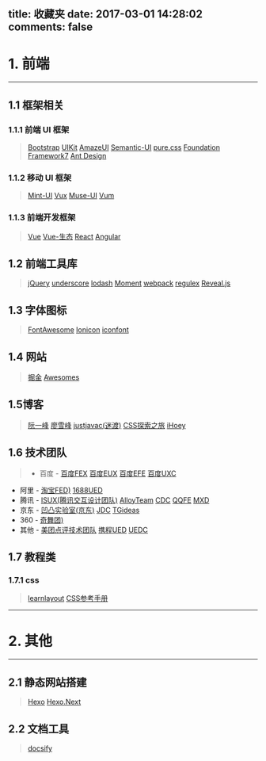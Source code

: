 title: 收藏夹
date: 2017-03-01 14:28:02
comments: false
---

# 1. 前端
---
## 1.1 框架相关
### 1.1.1 前端 UI 框架
> [Bootstrap](http://getbootstrap.com) [UIKit](https://getuikit.com) [AmazeUI](http://amazeui.org) [Semantic-UI](http://semantic-ui.com) [pure.css](https://purecss.io/) [Foundation](https://foundation.zurb.com) [Framework7](http://framework7.io) [Ant Design](https://ant.design/index-cn)

### 1.1.2 移动 UI 框架
> [Mint-UI](http://mint-ui.github.io) [Vux](https://vux.li) [Muse-UI](https://museui.github.io/ 'Material Designed') [Vum](http://getvum.com/) 

### 1.1.3 前端开发框架
> [Vue](https://vuejs.org/) [Vue-生态](https://www.awesomes.cn/subject/vue) [React](https://facebook.github.io/react/) [Angular](https://angular.io/)

## 1.2 前端工具库
> [jQuery](http://jquery.com/) [underscore](http://underscorejs.org/) [lodash](https://lodash.com/) [Moment](http://momentjs.com/)
[webpack](https://webpack.js.org/) [regulex](https://github.com '基于javascript正则表达式的可视化工具') [Reveal.js](http://lab.hakim.se/reveal-js/)

## 1.3 字体图标
> [FontAwesome](http://fontawesome.io) [Ionicon](http://ionicons.com/) [iconfont](http://iconfont.cn/plus)

## 1.4 网站
> [掘金](https://gold.xitu.io) [Awesomes](https://www.awesomes.cn/)

## 1.5博客
> [阮一峰](http://www.ruanyifeng.com/blog/) [廖雪峰](http://www.liaoxuefeng.com/) [justjavac(迷渡)](http://justjavac.com/) [CSS探索之旅](http://blog.doyoe.com/) [iHoey](https://blog.ihoey.com/)

## 1.6 技术团队
> * 百度 - [百度FEX](http://fex.baidu.com/) [百度EUX](http://eux.baidu.com/) [百度EFE](http://efe.baidu.com/) [百度UXC](http://mux.baidu.com/ '用户体验中心')
* 阿里 - [淘宝FED)](http://taobaofed.org/) [1688UED](http://www.aliued.cn/ '阿里交互设计团队')
* 腾讯 - [ISUX(腾讯交互设计团队)](https://isux.tencent.com/) [AlloyTeam](http://www.alloyteam.com/ '前端') [CDC](http://cdc.tencent.com/ '设计团队') [QQFE](http://qqfe.org '腾讯网前端团队') [MXD](http://mxd.tencent.com '腾讯移动互联网设计团队')
* 京东 - [凹凸实验室(京东)](https://aotu.io/) [JDC](http://jdc.jd.com/ '用户体验设计团队') [TGideas](http://tgideas.qq.com '腾讯游戏体验设计团队')
* 360 - [奇舞团)](https://75team.com/) 
* 其他 - [美团点评技术团队](http://tech.meituan.com) [携程UED](http://ued.ctrip.com/blog/category/front-end-development) [UEDC](http://uedc.163.com/ '网易用户体验团队')

## 1.7 教程类
### 1.7.1 css
> [learnlayout](http://learnlayout.com/) [CSS参考手册](http://www.css88.com/book/css/)

---
# 2. 其他
---
## 2.1 静态网站搭建
> [Hexo](https://hexo.io) [Hexo.Next](http://theme-next.iissnan.com)
## 2.2 文档工具

> [docsify](https://docsify.js.org)